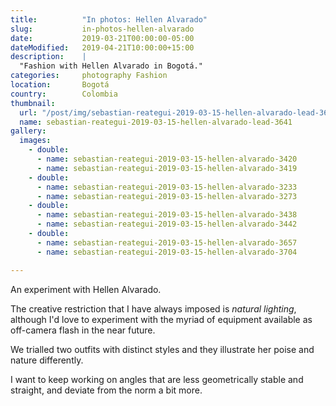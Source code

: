 ```yaml
---
title:          "In photos: Hellen Alvarado"
slug:           in-photos-hellen-alvarado
date:           2019-03-21T00:00:00-05:00
dateModified:   2019-04-21T10:00:00+15:00
description:    |
  "Fashion with Hellen Alvarado in Bogotá."
categories:     photography Fashion
location:       Bogotá
country:        Colombia
thumbnail:
  url: "/post/img/sebastian-reategui-2019-03-15-hellen-alvarado-lead-3641.jpg"
  name: sebastian-reategui-2019-03-15-hellen-alvarado-lead-3641
gallery:
  images:
    - double:
      - name: sebastian-reategui-2019-03-15-hellen-alvarado-3420
      - name: sebastian-reategui-2019-03-15-hellen-alvarado-3419
    - double:
      - name: sebastian-reategui-2019-03-15-hellen-alvarado-3233
      - name: sebastian-reategui-2019-03-15-hellen-alvarado-3273
    - double:
      - name: sebastian-reategui-2019-03-15-hellen-alvarado-3438
      - name: sebastian-reategui-2019-03-15-hellen-alvarado-3442
    - double:
      - name: sebastian-reategui-2019-03-15-hellen-alvarado-3657
      - name: sebastian-reategui-2019-03-15-hellen-alvarado-3704

---
```


An experiment with Hellen Alvarado.

The creative restriction that I have always imposed is *natural lighting*, although I'd love to experiment with the myriad of equipment available as off-camera flash in the near future.

We trialled two outfits with distinct styles and they illustrate her poise and nature differently.

I want to keep working on angles that are less geometrically stable and straight, and deviate from the norm a bit more.

